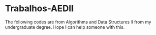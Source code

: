# Trabalhos-AEDII
The following codes are from Algorithms and Data Structures II from my undergraduate degree. Hope I can help someone with this.
